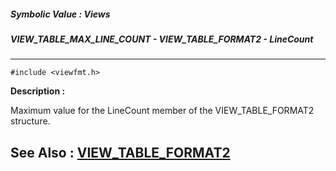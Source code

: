 ##### Symbolic Value : Views
##### VIEW_TABLE_MAX_LINE_COUNT - VIEW_TABLE_FORMAT2 - LineCount
---
```
#include <viewfmt.h>
```
**Description :**

Maximum value for the LineCount member of the VIEW_TABLE_FORMAT2 structure.

**See Also :**
[VIEW_TABLE_FORMAT2](/domino-c-api-docs/reference/Data/VIEW_TABLE_FORMAT2)
---
